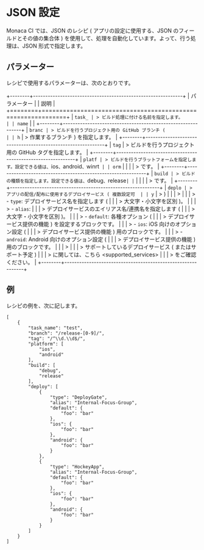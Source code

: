 JSON 設定
=========

Monaca CI では、JSON のレシピ ( アプリの設定に使用する、JSON
のフィールドとその値の集合体 )
を使用して、処理を自動化しています。よって、行う処理は、JSON
形式で指定します。

パラメーター
------------

レシピで使用するパラメーターは、次のとおりです。

+--------+-------------------------------------------------------------+
| パラメーター | | 説明                                                |
+========+=============================================================+
| `task_ | > ビルド処理に付ける名前を指定します。                      |
| name`  |                                                             |
+--------+-------------------------------------------------------------+
| `branc | > ビルドを行うプロジェクト用の GitHub ブランチ (            |
| h`     | > 作業するブランチ ) を指定します。                         |
+--------+-------------------------------------------------------------+
| `tag`  | > ビルドを行うプロジェクト用の GitHub タグを指定します。    |
+--------+-------------------------------------------------------------+
| `platf | > ビルドを行うプラットフォームを指定します。設定できる値は、`ios`、`android`、`winrt` |
| orm`   |                                                             |
|        | > です。                                                    |
+--------+-------------------------------------------------------------+
| `build | > ビルドの種類を指定します。設定できる値は、`debug`、`release` |
| `      |                                                             |
|        | > です。                                                    |
+--------+-------------------------------------------------------------+
| `deplo | > アプリの配信/配布に使用するデプロイサービス ( 複数設定可  |
| y`     | > )                                                         |
|        | >                                                           |
|        | > -   `type`: デプロイサービス名を指定します (              |
|        | >     大文字・小文字を区別 )。                              |
|        | > -   `alias`:                                              |
|        | >     デプロイサービスのエイリアス名/連携名を指定します (   |
|        | >     大文字・小文字を区別 )。                              |
|        | > -   `default`: 各種オプション (                           |
|        | >     デプロイサービス提供の機能 ) を設定するブロックです。 |
|        | > -   `ios`: iOS 向けのオプション設定 (                     |
|        | >     デプロイサービス提供の機能 ) 用のブロックです。       |
|        | > -   `android`: Android 向けのオプション設定 (             |
|        | >     デプロイサービス提供の機能 ) 用のブロックです。       |
|        | >                                                           |
|        | > サポートしているデプロイサービス ( またはサポート予定 )   |
|        | > に関しては、こちら &lt;supported\_services&gt;            |
|        | > をご確認ください。                                        |
+--------+-------------------------------------------------------------+

例
--

レシピの例を、次に記します。

``` {.sourceCode .javascript}
[
    {
        "task_name": "test",
        "branch": "/release-[0-9]/",
        "tag": "/^\\d.\\d$/",
        "platform": [
            "ios",
            "android"
        ],
        "build": [
            "debug",
            "release"
        ],
        "deploy": [
            {
                "type": "DeployGate",
                "alias": "Internal-Focus-Group",
                "default": {
                    "foo": "bar"
                },
                "ios": {
                    "foo": "bar"
                },
                "android": {
                    "foo": "bar"
                }
            },
            {
                "type": "HockeyApp",
                "alias": "Internal-Focus-Group",
                "default": {
                    "foo": "bar"
                },
                "ios": {
                    "foo": "bar"
                },
                "android": {
                    "foo": "bar"
                }
            }
        ]
    }
]
```
